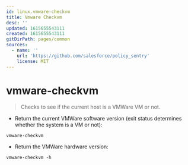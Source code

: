 ```yaml
---
id: linux.vmware-checkvm
title: Vmware Checkvm
desc: ''
updated: 1615655543111
created: 1615655543111
gitDirPath: pages/common
sources:
  - name: ''
    url: 'https://github.com/salesforce/policy_sentry'
    license: MIT
---
```

# vmware-checkvm

> Checks to see if the current host is a VMWare VM or not.

- Return the current VMWare software version (exit status determines whether the system is a VM or not):

`vmware-checkvm`

- Return the VMWare hardware version:

`vmware-checkvm -h`

